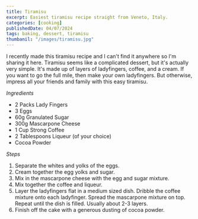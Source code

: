 ```yaml
---
title: Tiramisu
excerpt: Easiest tiramisu recipe straight from Veneto, Italy.
categories: [cooking]
publishedDate: 04/07/2024
tags: baking, dessert, tiramisu
thumbanil: "/images/tiramisu.jpg"
---
```


I recently made this tiramisu recipe and I can't find it anywhere so I'm sharing it here. Tiramisu seems like a complicated dessert, but it's actually very simple. It's made up of layers of ladyfingers, coffee, and a cream. If you want to go the full mile, then make your own ladyfingers. But otherwise, impress all your friends and family with this easy tiramisu.

*Ingredients*

- 2 Packs Lady Fingers
- 3 Eggs
- 60g Granulated Sugar
- 300g Mascarpone Cheese
- 1 Cup Strong Coffee 
- 2 Tablespoons Liqueur (of your choice)
- Cocoa Powder

*Steps*
1. Separate the whites and yolks of the eggs.
2. Cream together the egg yolks and sugar.
3. Mix in the mascarpone cheese with the egg and sugar mixture.
4. Mix together the coffee and liqueur.
5. Layer the ladyfingers flat in a medium sized dish. Dribble the coffee mixture onto each ladyfinger. Spread the mascarpone mixture on top. Repeat until the dish is filled. Usually about 2-3 layers.
6. Finish off the cake with a generous dusting of cocoa powder. 